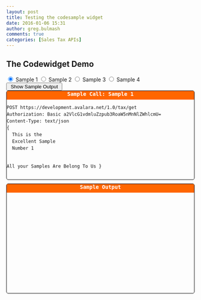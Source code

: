 ```yaml
---
layout: post
title: Testing the codesample widget
date: 2016-01-06 15:31
author: greg.bulmash
comments: true
categories: [Sales Tax APIs]
---
```

<h2>The Codewidget Demo</h2>
<input type="radio" id="sample1radio" name="whichsampleis" checked> Sample 1 <input type="radio" id="sample2radio" name="whichsampleis"> Sample 2 <input type="radio" id="sample3radio" name="whichsampleis"> Sample 3 <input type="radio" id="sample4radio" name="whichsampleis"> Sample 4         &nbsp; <button id="revealSample">&nbsp;Show Sample Output&nbsp;</button>
<div style="border-radius: 5px; width:500px; max-height:300px; border: 1px solid #000; font-family: monospace; padding-top:0px; margin-bottom: 10px; overflow: hidden;"><div style="width: inherit; height:23px; color:#ffffff; background-color: #ff6600; margin-top: 0px; margin-bottom:0px; text-align:center; font-weight:bold;">Sample Call: <span id="CWsampleTitle">Sample 1</span></div><div id="widgetSample1" style="overflow-y: scroll; max-height:265px; word-wrap: normal; padding-top:0px;"><pre class="prettyprint lang-text" style="width:inherit; background-color: inherit !important; line-height:18px; font-family: monospace, courier; font-size: 12px;">POST https://development.avalara.net/1.0/tax/get
Authorization: Basic a2VlcG1vdmluZzpub3RoaW5nMnNlZWhlcmU=
Content-Type: text/json
{
  This is the
  Excellent Sample 
  Number 1
  
  All your Samples
  Are Belong
  To Us
}</pre>
</div><div id="widgetSample2"  style="overflow-y: scroll; max-height:265px; word-wrap: normal; padding-top:0px; display: none;"><pre class="prettyprint lang-text" style="width:inherit; background-color: inherit !important; line-height:18px; font-family: monospace, courier; font-size: 12px;">POST https://development.avalara.net/1.0/tax/get
Authorization: Basic a2VlcG1vdmluZzpub3RoaW5nMnNlZWhlcmU=
Content-Type: text/json
{
  This is the
  Excellent Sample 
  Number 2
  
  All your Samples
  Are Belong
  To Us
}</pre>
</div><div id="widgetSample3"  style="overflow-y: scroll; max-height:265px; word-wrap: normal; padding-top:0px; display: none;"><pre class="prettyprint lang-text" style="width:inherit; background-color: inherit !important; line-height:18px; font-family: monospace, courier; font-size: 12px;">POST https://development.avalara.net/1.0/tax/get
Authorization: Basic a2VlcG1vdmluZzpub3RoaW5nMnNlZWhlcmU=
Content-Type: text/json
{
  This is the
  Excellent Sample 
  Number 3
  
  All your Samples
  Are Belong
  To Us
}</pre>
</div><div id="widgetSample4"  style="overflow-y: scroll; max-height:265px; word-wrap: normal; padding-top:0px; display: none;"><pre class="prettyprint lang-text" style="width:inherit; background-color: inherit !important; line-height:18px; font-family: monospace, courier; font-size: 12px;">POST https://development.avalara.net/1.0/tax/get
Authorization: Basic a2VlcG1vdmluZzpub3RoaW5nMnNlZWhlcmU=
Content-Type: text/json
{
  This is the
  Excellent Sample 
  Number 4
  
  All your Samples
  Are Belong
  To Us
}</pre>
</div>
</div>
<div style="border-radius: 5px; width:500px; min-height:290px; max-height:300px; border: 1px solid #000; font-family: monospace; padding-top:0px; margin-bottom: 10px; overflow: hidden;"><div id="widgetsamplelabel" style="width: inherit; height:23px; color:#ffffff; background-color: #ff6600; margin-top: 0px; margin-bottom:0px; text-align:center; font-weight:bold;">Sample Output</div><div id="widgetOutput1"  style="overflow-y: scroll; max-height:265px; word-wrap: normal; padding-top:0px; display: none;"><pre class="prettyprint lang-text" style="width:inherit; background-color: inherit !important; line-height:18px; font-family: monospace, courier; font-size: 12px;">{
  This is the
  Excellent RESPONSE 
  Number 1
  
  All your Samples
  Are Belong
  To Us
  
  And they need
  filler lines
  because they don't
  have headers
}</pre>
</div><div id="widgetOutput2"  style="overflow-y: scroll; max-height:265px; word-wrap: normal; padding-top:0px; display: none;"><pre class="prettyprint lang-text" style="width:inherit; background-color: inherit !important; line-height:18px; font-family: monospace, courier; font-size: 12px;">{
  This is the
  Excellent RESPONSE 
  Number 2
  
  All your Samples
  Are Belong
  To Us
  
  And they need
  filler lines
  because they don't
  have headers
}</pre></div><div id="widgetOutput3"  style="overflow-y: scroll; max-height:265px; word-wrap: normal; padding-top:0px; display: none;"><pre class="prettyprint lang-text" style="width:inherit; background-color: inherit !important; line-height:18px; font-family: monospace, courier; font-size: 12px;">{
  This is the
  Excellent RESPONSE 
  Number 3
  
  All your Samples
  Are Belong
  To Us
  
  And they need
  filler lines
  because they don't
  have headers
}</pre></div><div id="widgetOutput4"  style="overflow-y: scroll; max-height:265px; word-wrap: normal; padding-top:0px; display: none;"><pre class="prettyprint lang-text" style="width:inherit; background-color: inherit !important; line-height:18px; font-family: monospace, courier; font-size: 12px;">{
  This is the
  Excellent RESPONSE 
  Number 4
  
  All your Samples
  Are Belong
  To Us
  
  And they need
  filler lines
  because they don't
  have headers
}</pre></div>
</div>
</div>
<script src="https://developer.avalara.com/wp-content/uploads/2016/01/codewidget.js"></script>
